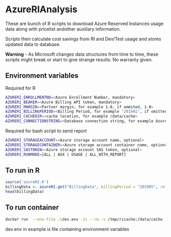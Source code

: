 # AzureRIAnalysis

These are bunch of R scripts to download Azure Reserved Instances usage data along with pricelist andother auxiliary information.

Scripts then calculate cost savings from RI and Dev/Test usage and stores updated data to database.

**Warning** - As Microsoft changes data structures from time to time, these scripts might break or start to give strange results. No warranty given.
## Environment variables

Required for R
```bash
AZURERI_ENROLLMENTNO=<Azure Enrollment Number, mandatory>
AZURERI_BEARER=<Azure Billing API token, mandatory>
AZURERI_MARGIN=<Partner margin, for example 1.0, if ommited, 1.0>
AZURERI_BILLINGPERIOD=<Billing Period, for example "201901", if omitted, last month>
AZURERI_CACHEDIR=<cache location, for example /data/cache>
AZURERI_CONNECTIONSTRING=<Database connection string, for example Azure SQL database connection string>
```
Required for bash script to send report
```bash
AZURERI_STORAGEACCOUNT=<Azure storage account name, optional>
AZURERI_STORAGECONTAINER=<Azure storage account container name, optional>
AZURERI_SASTOKEN=<Azure storage account SAS token, optional>
AZURERI_RUNMODE=[ALL | AUX | USAGE | ALL_WITH_REPORT]
```
## To run in R

```R
source('azureRI.R')
billingData <- azureRI.get("BillingData", billingPeriod = "201905", reload = T)
head(billingData)
```

## To run container

```bash
docker run  --env-file .\dev.env -it --rm -v /tmp/ricache:/data/cache  -w /home/docker -u docker  herrbpl/azureri-etl
```
dev.env in example is file containing environment variables